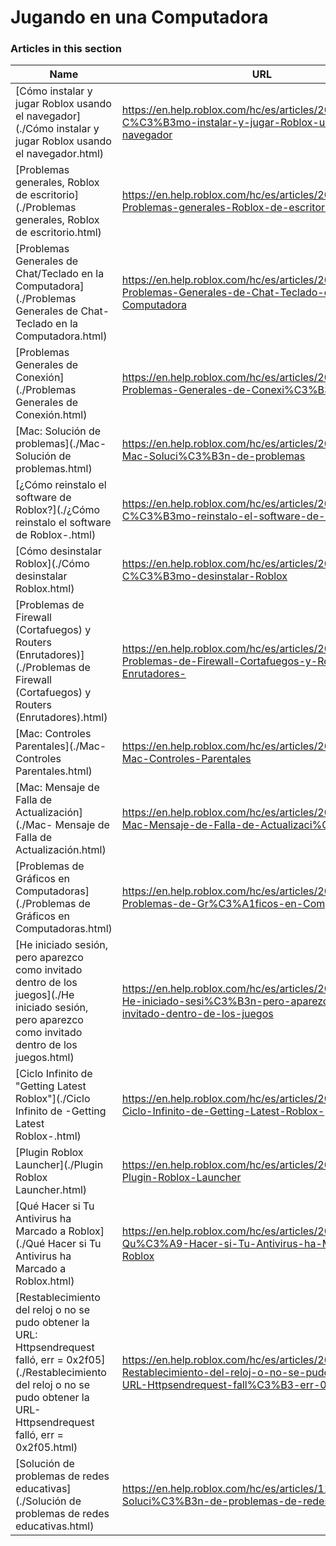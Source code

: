 # Jugando en una Computadora  
### Articles in this section
Name|URL
-|-
[Cómo instalar y jugar Roblox usando el navegador](./Cómo instalar y jugar Roblox usando el navegador.html) |https://en.help.roblox.com/hc/es/articles/204473560-C%C3%B3mo-instalar-y-jugar-Roblox-usando-el-navegador
[Problemas generales, Roblox de escritorio](./Problemas generales, Roblox de escritorio.html) |https://en.help.roblox.com/hc/es/articles/203312870--Problemas-generales-Roblox-de-escritorio
[Problemas Generales de Chat/Teclado en la Computadora](./Problemas Generales de Chat-Teclado en la Computadora.html) |https://en.help.roblox.com/hc/es/articles/203313040-Problemas-Generales-de-Chat-Teclado-en-la-Computadora
[Problemas Generales de Conexión](./Problemas Generales de Conexión.html) |https://en.help.roblox.com/hc/es/articles/203312880-Problemas-Generales-de-Conexi%C3%B3n
[Mac: Solución de problemas](./Mac- Solución de problemas.html) |https://en.help.roblox.com/hc/es/articles/203312990-Mac-Soluci%C3%B3n-de-problemas
[¿Cómo reinstalo el software de Roblox?](./¿Cómo reinstalo el software de Roblox-.html) |https://en.help.roblox.com/hc/es/articles/203312910--C%C3%B3mo-reinstalo-el-software-de-Roblox-
[Cómo desinstalar Roblox](./Cómo desinstalar Roblox.html) |https://en.help.roblox.com/hc/es/articles/203312980-C%C3%B3mo-desinstalar-Roblox
[Problemas de Firewall (Cortafuegos) y Routers (Enrutadores)](./Problemas de Firewall (Cortafuegos) y Routers (Enrutadores).html) |https://en.help.roblox.com/hc/es/articles/203312840-Problemas-de-Firewall-Cortafuegos-y-Routers-Enrutadores-
[Mac: Controles Parentales](./Mac- Controles Parentales.html) |https://en.help.roblox.com/hc/es/articles/203313010-Mac-Controles-Parentales
[Mac: Mensaje de Falla de Actualización](./Mac- Mensaje de Falla de Actualización.html) |https://en.help.roblox.com/hc/es/articles/203313000-Mac-Mensaje-de-Falla-de-Actualizaci%C3%B3n
[Problemas de Gráficos en Computadoras](./Problemas de Gráficos en Computadoras.html) |https://en.help.roblox.com/hc/es/articles/203312790-Problemas-de-Gr%C3%A1ficos-en-Computadoras
[He iniciado sesión, pero aparezco como invitado dentro de los juegos](./He iniciado sesión, pero aparezco como invitado dentro de los juegos.html) |https://en.help.roblox.com/hc/es/articles/205211416-He-iniciado-sesi%C3%B3n-pero-aparezco-como-invitado-dentro-de-los-juegos
[Ciclo Infinito de "Getting Latest Roblox"](./Ciclo Infinito de -Getting Latest Roblox-.html) |https://en.help.roblox.com/hc/es/articles/203312940-Ciclo-Infinito-de-Getting-Latest-Roblox-
[Plugin Roblox Launcher](./Plugin Roblox Launcher.html) |https://en.help.roblox.com/hc/es/articles/203313020-Plugin-Roblox-Launcher
[Qué Hacer si Tu Antivirus ha Marcado a Roblox](./Qué Hacer si Tu Antivirus ha Marcado a Roblox.html) |https://en.help.roblox.com/hc/es/articles/203313030-Qu%C3%A9-Hacer-si-Tu-Antivirus-ha-Marcado-a-Roblox
[Restablecimiento del reloj o no se pudo obtener la URL: Httpsendrequest falló, err = 0x2f05](./Restablecimiento del reloj o no se pudo obtener la URL- Httpsendrequest falló, err = 0x2f05.html) |https://en.help.roblox.com/hc/es/articles/203312830-Restablecimiento-del-reloj-o-no-se-pudo-obtener-la-URL-Httpsendrequest-fall%C3%B3-err-0x2f05
[Solución de problemas de redes educativas](./Solución de problemas de redes educativas.html) |https://en.help.roblox.com/hc/es/articles/115005744663-Soluci%C3%B3n-de-problemas-de-redes-educativas